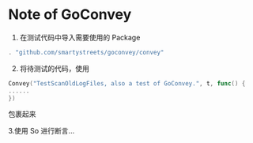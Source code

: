 # Note of GoConvey

1. 在测试代码中导入需要使用的 Package

```go
. "github.com/smartystreets/goconvey/convey"
```

2. 将待测试的代码，使用

```go
Convey("TestScanOldLogFiles, also a test of GoConvey.", t, func() {
......
})
```

包裹起来

3.使用 So 进行断言...